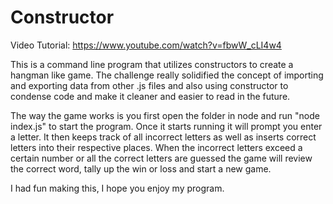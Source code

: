 # Constructor

Video Tutorial:  https://www.youtube.com/watch?v=fbwW_cLI4w4


This is a command line program that utilizes constructors to create a hangman like game. 
The challenge really solidified the concept of importing and exporting data from other .js files and also using constructor to condense code and make it cleaner and easier to read in the future.

The way the game works is you first open the folder in node and run "node index.js" to start the program. 
Once it starts running it will prompt you enter a letter.
It then keeps track of all incorrect letters as well as inserts correct letters into their respective places. 
When the incorrect letters exceed a certain number or all the correct letters are guessed the game will review the correct word,  tally up the win or loss and start a new game.

I had fun making this, I hope you enjoy my program.
